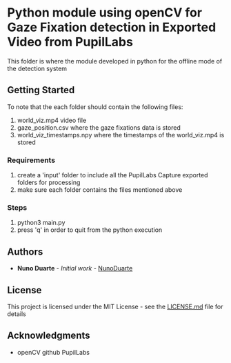# Python module using openCV for Gaze Fixation detection in Exported Video from PupilLabs

This folder is where the module developed in python for the offline mode of the detection system

## Getting Started
To note that the each folder should contain the following files:
1. world_viz.mp4 video file
2. gaze_position.csv where the gaze fixations data is stored
3. world_viz_timestamps.npy where the timestamps of the world_viz.mp4 is stored

### Requirements
1. create a 'input' folder to include all the PupilLabs Capture exported folders for processing
2. make sure each folder contains the files mentioned above

### Steps
1. python3 main.py
2. press 'q' in order to quit from the python execution

## Authors

* **Nuno Duarte** - *Initial work* - [NunoDuarte](https://github.com/NunoDuarte)


## License

This project is licensed under the MIT License - see the [LICENSE.md](LICENSE.md) file for details

## Acknowledgments

* openCV github PupilLabs

